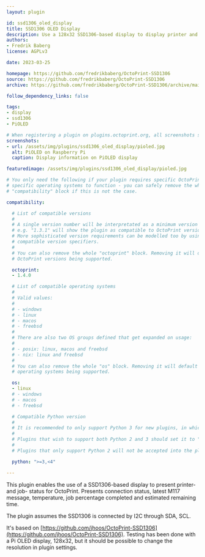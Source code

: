 ```yaml
---
layout: plugin

id: ssd1306_oled_display
title: SSD1306 OLED Display
description: Use a 128x32 SSD1306-based display to display printer and job status for OctoPrint.
authors:
- Fredrik Baberg
license: AGPLv3

date: 2023-03-25

homepage: https://github.com/fredrikbaberg/OctoPrint-SSD1306
source: https://github.com/fredrikbaberg/OctoPrint-SSD1306
archive: https://github.com/fredrikbaberg/OctoPrint-SSD1306/archive/main.zip

follow_dependency_links: false

tags:
- display
- ssd1306
- PiOLED

# When registering a plugin on plugins.octoprint.org, all screenshots should be uploaded not linked from external sites.
screenshots:
- url: /assets/img/plugins/ssd1306_oled_display/pioled.jpg
  alt: PiOLED on Raspberry Pi
  caption: Display information on PiOLED display

featuredimage: /assets/img/plugins/ssd1306_oled_display/pioled.jpg

# You only need the following if your plugin requires specific OctoPrint versions or
# specific operating systems to function - you can safely remove the whole
# "compatibility" block if this is not the case.

compatibility:

  # List of compatible versions
  #
  # A single version number will be interpretated as a minimum version requirement,
  # e.g. "1.3.1" will show the plugin as compatible to OctoPrint versions 1.3.1 and up.
  # More sophisticated version requirements can be modelled too by using PEP440
  # compatible version specifiers.
  #
  # You can also remove the whole "octoprint" block. Removing it will default to all
  # OctoPrint versions being supported.

  octoprint:
  - 1.4.0

  # List of compatible operating systems
  #
  # Valid values:
  #
  # - windows
  # - linux
  # - macos
  # - freebsd
  #
  # There are also two OS groups defined that get expanded on usage:
  #
  # - posix: linux, macos and freebsd
  # - nix: linux and freebsd
  #
  # You can also remove the whole "os" block. Removing it will default to all
  # operating systems being supported.

  os:
  - linux
  # - windows
  # - macos
  # - freebsd

  # Compatible Python version
  #
  # It is recommended to only support Python 3 for new plugins, in which case this should be ">=3,<4"
  # 
  # Plugins that wish to support both Python 2 and 3 should set it to ">=2.7,<4".
  #
  # Plugins that only support Python 2 will not be accepted into the plugin repository.

  python: ">=3,<4"

---
```


This plugin enables the use of a SSD1306-based display to present printer- and job- status for OctoPrint.
Presents connection status, latest M117 message, temperature, job percentage completed and estimated remaining time.

The plugin assumes the SSD1306 is connected by I2C through SDA, SCL.

It's based on [https://github.com/jhoos/OctoPrint-SSD1306](https://github.com/jhoos/OctoPrint-SSD1306).
Testing has been done with a Pi OLED display, 128x32, but it should be possible to change the resolution in plugin settings.
